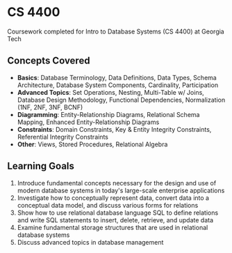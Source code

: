 # CS 4400

Coursework completed for Intro to Database Systems (CS 4400) at Georgia Tech

## Concepts Covered

+ **Basics**: Database Terminology, Data Definitions, Data Types, Schema Architecture, Database System Components, Cardinality, Participation
+ **Advanced Topics**: Set Operations, Nesting, Multi-Table w/ Joins, Database Design Methodology, Functional Dependencies, Normalization (1NF, 2NF, 3NF, BCNF)
+ **Diagramming**: Entity-Relationship Diagrams, Relational Schema Mapping, Enhanced Entity-Relationship Diagrams
+ **Constraints**: Domain Constraints, Key & Entity Integrity Constraints, Referential Integrity Constraints
+ **Other**: Views, Stored Procedures, Relational Algebra

## Learning Goals

1. Introduce fundamental concepts necessary for the design and use of modern database systems in today's large-scale enterprise applications
2. Investigate how to conceptually represent data, convert data into a conceptual data model, and discuss various forms for relations
3. Show how to use relational database language SQL to define relations and write SQL statements to insert, delete, retrieve, and update data
4. Examine fundamental storage structures that are used in relational database systems
5. Discuss advanced topics in database management
